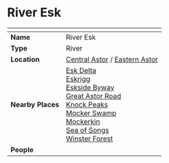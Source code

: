 # River Esk

| []() | |
| --- | --- |
| **Name** | River Esk |
| **Type** | River |
| **Location** | [Central Astor](../regions/central-astor.md) / [Eastern Astor](../regions/eastern-astor.md) |
| **Nearby Places** | [Esk Delta](esk-delta.md)<br>[Eskrigg](../cities/eskrigg.md)<br>[Eskside Byway](../roads/eskside-byway.md)<br>[Great Astor Road](../roads/great-astor-road.md)<br>[Knock Peaks](../mountains/knock-peaks.md)<br>[Mocker Swamp](../forests/mocker-swamp.md)<br>[Mockerkin](../towns/mockerkin.md)<br>[Sea of Songs](../seas/sea-of-songs.md)<br>[Winster Forest](../forests/winster-forest.md) |
| **People** | |
